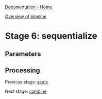 [Documentation - Home](../index.md)

[Overview of pipeline](03_pipeline.md)

# Stage 6: sequentialize



## Parameters

## Processing


Previous stage: [scale](stages/05_scale.md)

Next stage: [combine](stages/07_combine.md)
